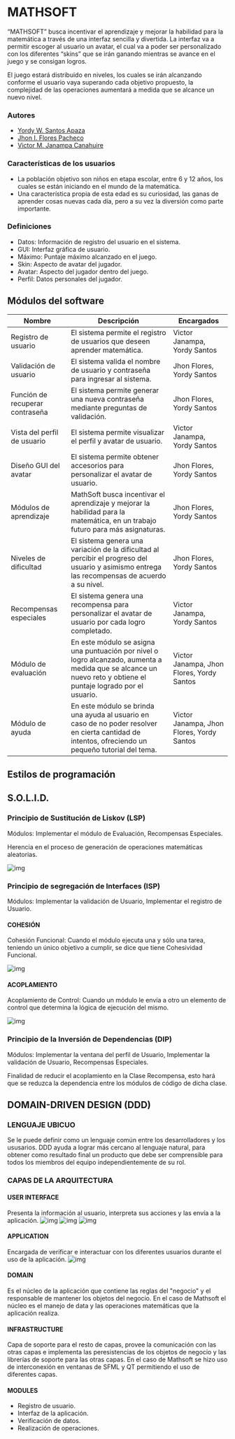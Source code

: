 # MATHSOFT
“MATHSOFT” busca incentivar el aprendizaje y mejorar la habilidad para la matemática a través de una interfaz sencilla y divertida. La interfaz va a permitir escoger al usuario un avatar, el cual va a poder ser personalizado con los diferentes “skins” que se irán ganando mientras se avance en el juego y se consigan logros.

El juego estará distribuido en niveles, los cuales se irán alcanzando conforme el usuario vaya superando cada objetivo propuesto, la complejidad de las operaciones aumentará a medida que se alcance un nuevo nivel.

### Autores

* [Yordy W. Santos Apaza](https://github.com/syordya)
* [Jhon I. Flores Pacheco](https://github.com/leviroseb)
* [Victor M. Janampa Canahuire](https://github.com/VictorJanampa)

### Características de los usuarios
* La población objetivo son niños en etapa escolar, entre 6 y 12 años, los cuales se están iniciando en el mundo de la matemática.
* Una característica propia de esta edad es su curiosidad, las ganas de aprender cosas nuevas cada día, pero a su vez la diversión como parte importante.

### Definiciones
* Datos: Información de registro del usuario en el sistema.
* GUI: Interfaz gráfica de usuario.
* Máximo: Puntaje máximo alcanzado en el juego.
* Skin: Aspecto de avatar del jugador.
* Avatar: Aspecto del jugador dentro del juego.
* Perfil: Datos personales del jugador.

## Módulos del software
| Nombre | Descripción | Encargados |
| ------------- | ------------- | ------------- |
| Registro de usuario | El sistema permite el registro de usuarios que deseen aprender matemática. | Victor Janampa, Yordy Santos |
| Validación de usuario | El sistema valida el nombre de usuario y contraseña para ingresar al sistema. | Jhon Flores, Yordy Santos |
| Función de recuperar contraseña | El sistema permite generar una nueva contraseña mediante preguntas de validación. | Jhon Flores, Yordy Santos |
| Vista del perfil de usuario | El sistema permite visualizar el perfil y avatar de usuario. | Victor Janampa, Yordy Santos |
| Diseño GUI del avatar | El sistema permite obtener accesorios para personalizar el avatar de usuario. | Jhon Flores, Yordy Santos |
| Módulos de aprendizaje | MathSoft busca incentivar el aprendizaje y mejorar la habilidad para la matemática, en un trabajo futuro para más asignaturas. | Jhon Flores, Yordy Santos |
| Niveles de dificultad | El sistema genera una variación de la dificultad al percibir el progreso del usuario y asimismo entrega las recompensas de acuerdo a su nivel. | Jhon Flores, Yordy Santos |
| Recompensas especiales | El sistema genera una recompensa para personalizar el avatar de usuario por cada logro completado. | Victor Janampa, Yordy Santos |
| Módulo de evaluación | En este módulo se asigna una puntuación por nivel o logro alcanzado, aumenta a medida que se alcance un nuevo reto y obtiene el puntaje logrado por el usuario. | Victor Janampa, Jhon Flores, Yordy Santos |
| Módulo de ayuda | En este módulo se brinda una ayuda al usuario en caso de no poder resolver en cierta cantidad de intentos, ofreciendo un pequeño tutorial del tema. | Victor Janampa, Jhon Flores, Yordy Santos |

## Estilos de programación

## S.O.L.I.D.
### Principio de Sustitución de Liskov (LSP)
Módulos: Implementar el módulo de Evaluación, Recompensas Especiales.

Herencia en el proceso de generación de operaciones matemáticas aleatorias.

![img](images/LSP.jpg)

### Principio de segregación de Interfaces (ISP)
Módulos: Implementar la validación de Usuario, Implementar el registro de Usuario.

#### COHESIÓN
Cohesión Funcional: Cuando el módulo ejecuta una y sólo una tarea, teniendo un único objetivo a cumplir, se dice que tiene Cohesividad Funcional.

![img](images/ISP1.jpg)

#### ACOPLAMIENTO
Acoplamiento de Control: Cuando un módulo le envía a otro un elemento de control que determina la lógica de ejecución del mismo.

![img](images/ISP2.jpg)

### Principio de la Inversión de Dependencias (DIP)
Módulos: Implementar la ventana del perfil de Usuario, Implementar la validación de Usuario, Recompensas Especiales.

Finalidad de reducir el acoplamiento en la Clase Recompensa, esto hará que se reduzca la dependencia entre los módulos de código de dicha clase.

## DOMAIN-DRIVEN DESIGN (DDD)
### LENGUAJE UBICUO
Se le puede definir como un lenguaje común entre los desarrolladores y los ususarios.
DDD ayuda a lograr más cercano al lenguaje natural, para obtener como resultado final un producto que debe ser comprensible para todos los miembros del equipo independientemente de su rol.

### CAPAS DE LA ARQUITECTURA
#### USER INTERFACE
Presenta la información al usuario, interpreta sus acciones y las envía a la aplicación.
![img](images/ddd1.png)
![img](images/ddd2.png)
![img](images/ddd3.png)

#### APPLICATION
Encargada de verificar e interactuar con los diferentes usuarios durante el uso de la aplicación.
![img](images/ddd4.png)

#### DOMAIN
Es el núcleo de la aplicación que contiene las reglas del "negocio" y el responsable de mantener los objetos del negocio.
En el caso de Mathsoft el núcleo es el manejo de data y las operaciones matemáticas que la aplicación realiza.

#### INFRASTRUCTURE
Capa de soporte para el resto de capas, provee la comunicación con las otras capas e implementa las peresistencias de los objetos de negocio y las librerías de soporte para las otras capas.
En el caso de Mathsoft se hizo uso de interconexión en ventanas de SFML y QT permitiendo el uso de diferentes capas.

#### MODULES
* Registro de usuario.
* Interfaz de la aplicación.
* Verificación de datos.
* Realización de operaciones.

